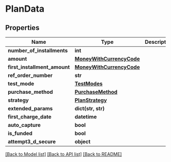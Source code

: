 # PlanData

## Properties
Name | Type | Description | Notes
------------ | ------------- | ------------- | -------------
**number_of_installments** | **int** |  | [optional] 
**amount** | [**MoneyWithCurrencyCode**](MoneyWithCurrencyCode.md) |  | [optional] 
**first_installment_amount** | [**MoneyWithCurrencyCode**](MoneyWithCurrencyCode.md) |  | [optional] 
**ref_order_number** | **str** |  | [optional] 
**test_mode** | [**TestModes**](TestModes.md) |  | [optional] 
**purchase_method** | [**PurchaseMethod**](PurchaseMethod.md) |  | [optional] 
**strategy** | [**PlanStrategy**](PlanStrategy.md) |  | [optional] 
**extended_params** | **dict(str, str)** |  | [optional] 
**first_charge_date** | **datetime** |  | [optional] 
**auto_capture** | **bool** |  | [optional] 
**is_funded** | **bool** |  | [optional] 
**attempt3_d_secure** | **object** |  | [optional] 

[[Back to Model list]](../README.md#documentation-for-models) [[Back to API list]](../README.md#documentation-for-api-endpoints) [[Back to README]](../README.md)


